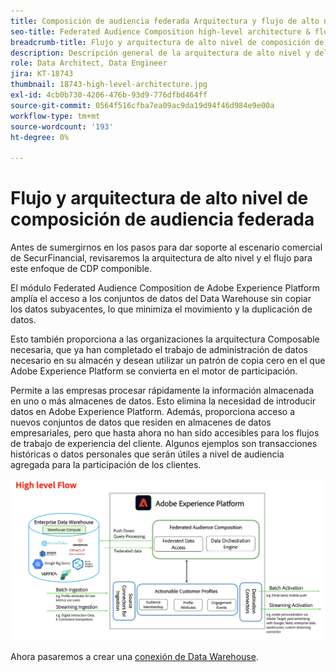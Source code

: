 ```yaml
---
title: Composición de audiencia federada Arquitectura y flujo de alto nivel
seo-title: Federated Audience Composition high-level architecture & flow | Engage with audiences directly from your data warehouse using Federated Audience Composition
breadcrumb-title: Flujo y arquitectura de alto nivel de composición de audiencia federada
description: Descripción general de la arquitectura de alto nivel y del flujo de Composición de audiencias federada.
role: Data Architect, Data Engineer
jira: KT-18743
thumbnail: 18743-high-level-architecture.jpg
exl-id: 4cb0b730-4206-476b-93d9-776dfbd464ff
source-git-commit: 0564f516cfba7ea09ac9da19d94f46d984e9e00a
workflow-type: tm+mt
source-wordcount: '193'
ht-degree: 0%

---
```



# Flujo y arquitectura de alto nivel de composición de audiencia federada

Antes de sumergirnos en los pasos para dar soporte al escenario comercial de SecurFinancial, revisaremos la arquitectura de alto nivel y el flujo para este enfoque de CDP componible.

El módulo Federated Audience Composition de Adobe Experience Platform amplía el acceso a los conjuntos de datos del Data Warehouse sin copiar los datos subyacentes, lo que minimiza el movimiento y la duplicación de datos.

Esto también proporciona a las organizaciones la arquitectura Composable necesaria, que ya han completado el trabajo de administración de datos necesario en su almacén y desean utilizar un patrón de copia cero en el que Adobe Experience Platform se convierta en el motor de participación.

Permite a las empresas procesar rápidamente la información almacenada en uno o más almacenes de datos. Esto elimina la necesidad de introducir datos en Adobe Experience Platform. Además, proporciona acceso a nuevos conjuntos de datos que residen en almacenes de datos empresariales, pero que hasta ahora no han sido accesibles para los flujos de trabajo de experiencia del cliente. Algunos ejemplos son transacciones históricas o datos personales que serán útiles a nivel de audiencia agregada para la participación de los clientes.

![fac-Architecture](assets/fac-architecture.png)

Ahora pasaremos a crear una [conexión de Data Warehouse](data-warehouse-connection.md).
